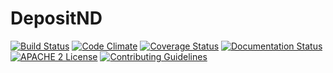 # DepositND

[![Build Status](https://travis-ci.org/jeremyf/deposit_nd.png?branch=master)](https://travis-ci.org/jeremyf/deposit_nd)
[![Code Climate](https://codeclimate.com/github/jeremyf/deposit_nd.png)](https://codeclimate.com/github/jeremyf/deposit_nd)
[![Coverage Status](https://img.shields.io/coveralls/jeremyf/deposit_nd.svg)](https://coveralls.io/r/jeremyf/deposit_nd)
[![Documentation Status](http://inch-ci.org/github/jeremyf/deposit_nd.svg?branch=master)](http://inch-ci.org/github/jeremyf/deposit_nd)
[![APACHE 2 License](http://img.shields.io/badge/APACHE2-license-blue.svg)](./LICENSE)
[![Contributing Guidelines](http://img.shields.io/badge/CONTRIBUTING-Guidelines-blue.svg)](./CONTRIBUTING.md)

